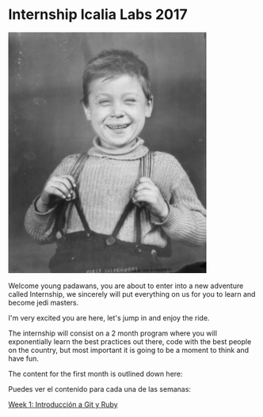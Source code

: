 # Internship Icalia Labs 2017

![suspenders.png](suspenders.png)

Welcome young padawans, you are about to enter into a new adventure called Internship, we sincerely will put everything on us for you to learn and become jedi masters.

I'm very excited you are here, let's jump in and enjoy the ride.

The internship will consist on a 2 month program where you will exponentially learn the best practices out there, code with the best people on the country, but most important it is going to be a moment to think and have fun.

The content for the first month is outlined down here:



Puedes ver el contenido para cada una de las semanas:

[Week 1: Introducción a Git y Ruby](https://github.com/Internship2017/week1)
